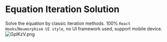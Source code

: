 # Equation Iteration Solution

Solve the equation by classic iteration methods.
100% `React Hooks`/`Neumorphism UI style`, no UI framework used, support mobile device.
![GplKzV.png](https://s1.ax1x.com/2020/03/26/GplKzV.png)